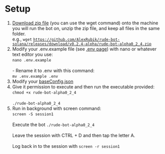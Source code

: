 # Setup

1. [Download zip file](https://github.com/AlexRubik/rude-bot-solana/releases) (you can use the wget command) onto the machine you will run the bot on, unzip the zip file, and keep all files in the same folder.\
   e.g., `wget` [`https://github.com/AlexRubik/rude-bot-solana/releases/download/v0.2.4-alpha/rude-bot-alpha0_2_4.zip`](https://github.com/AlexRubik/rude-bot-solana/releases/download/v0.2.4-alpha/rude-bot-alpha0\_2\_4.zip)
2. Modify your .env.example file (see [.env page](.env-file-greater-than-v0.2.4-alpha.md)) with nano or whatever text editor you use: \
   `nano .env.example`\
   \
   \- Rename it to .env with this command: \
   `mv .env.example .env`
3. Modify your [baseConfig.json](baseconfig.json.md)
4. Give it permission to execute and then run the executable provided:\
   `chmod +x rude-bot-alpha0_2_4`\
   \
   `./rude-bot-alpha0_2_4`&#x20;
5. Run in background with screen command:\
   `screen -S session1`\
   \
   Execute the bot `./rude-bot-alpha0_2_4`\
   \
   Leave the session with CTRL + D and then tap the letter A.\
   \
   Log back in to the session with `screen -r session1`
